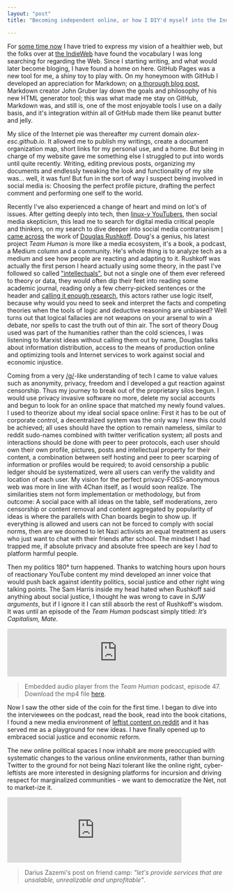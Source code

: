 ```yaml
---
layout: "post"
title: "Becoming independent online, or how I DIY'd myself into the IndieWeb"

---
```


For [some time now][1] I have tried to express my vision of a healthier web, but the folks over at [the IndieWeb][2] have found the vocabulary I was long searching for regarding the Web.<!--more--> Since I starting writing, and what would later become bloging, I have found a home on here. GitHub Pages was a new tool for me, a shiny toy to play with. On my honeymoon with GitHub I developed an appreciation for Markdown; on [a thorough blog post][3], Markdown creator John Gruber lay down the goals and philosophy of his new HTML generator tool; this was what made me stay on GitHub, Markdown was, and still is, one of the most enjoyable tools I use on a daily basis, and it's integration within all of GitHub made them like peanut butter and jelly.

[1]: https://alex-esc.github.io/posts/follow-the-blog-on-mastodon.html
[2]: https://indieweb.org/
[3]: https://daringfireball.net/projects/markdown/

My slice of the Internet pie was thereafter my current domain *alex-esc.github.io*. It allowed me to publish my writings, create a document organization map, short links for my personal use, and a home. But being in charge of my website gave me something else I struggled to put into words until quite recently. Writing, editing previous posts, organizing my documents and endlessly tweaking the look and functionality of my site was... well, it was fun! But fun in the sort of way I suspect being involved in social media is: Choosing the perfect profile picture, drafting the perfect comment and performing one self to the world.

Recently I've also experienced a change of heart and mind on lot's of issues. After getting deeply into tech, then [linux-y YouTubers][4], then social media skepticism, this lead me to search for digital media critical people and thinkers, on my search to dive deeper into social media contrarianism [I came across][5] the work of [Douglas Rushkoff][6]. Doug's a genius, his latest project *Team Human* is more like a media ecosystem, it's a book, a podcast, a Medium column and a community. He's whole thing is to analyze tech as a medium and see how people are reacting and adapting to it. Rushkoff was actually the first person I heard actually using some theory, in the past I've followed so called ["intellectuals"][7], but not a single one of them ever refereed to theory or data, they would often dip their feet into reading some academic journal, reading only a few cherry-picked sentences or the header and [calling it enough research][8], this actors rather use logic itself, because why would you need to seek and interpret the facts and competing theories when the tools of logic and deductive reasoning are unbiased? Well turns out that logical fallacies are not weapons on your arsenal to win a debate, nor spells to cast the truth out of thin air. The sort of theory Doug used was part of the humanities rather than the cold sciences, I was listening to Marxist ideas without calling them out by name, Douglas talks about information distribution, access to the means of production online and optimizing tools and Internet services to work against social and economic injustice.



[4]: https://alex-esc.github.io/posts/alt-tech.html
[5]: https://alex-esc.github.io/posts/ebook-setup.html
[6]: https://social.librem.one/@alexesc/102570649378138155
[7]: https://news.avclub.com/the-only-thing-to-do-with-the-intellectual-dark-web-i-1825882888
[8]: https://invidio.us/watch?v=rc24YtUslCU&hl



Coming from a very [/g/][9]-like understanding of tech I came to value values such as anonymity, privacy, freedom and I developed a gut reaction against censorship. Thus my journey to break out of the proprietary silos begun. I would use privacy invasive software no more, delete my social accounts and begun to look for an online space that matched my newly found values. I used to theorize about my ideal social space online: First it has to be out of corporate control, a decentralized system was the only way I new this could be achieved; all uses should have the option to remain nameless, similar to reddit sudo-names combined with twitter verification system; all posts and interactions should be done with peer to peer protocols, each user should own their own profile, pictures, posts and intellectual property for their content, a combination between self hosting and peer to peer scarping of information or profiles would be required; to avoid censorship a public ledger should be systematized, were all users can verify the validity and location of each user. My vision for the perfect privacy-FOSS-anonymous web was more in line with 4Chan itself, as I would soon realize. The similarities stem not form implementation or methodology, but from outcome: A social pace with all ideas on the table, self moderations, zero censorship or content removal and content aggregated by popularity of ideas is where the parallels with Chan boards begin to show up. If everything is allowed and users can not be forced to comply with social norms, then are we doomed to let Nazi activists an equal treatment as users who just want to chat with their friends after school. The mindset I had trapped me, if absolute privacy and absolute free speech are key I *had* to platform harmful people.


[9]: https://boards.4channel.org/g/catalog

Then my politics 180° turn happened. Thanks to watching hours upon hours of reactionary YouTube content my mind developed an inner voice that would push back against identity politics, social justice and other right wing talking points. The Sam Harris inside my head hated when Rushkoff said anything about social justice, I thought he was wrong to cave in *SJW arguments*, but if I ignore it I can still absorb the rest of Rushkoff's wisdom. It was until an episode of the *Team Human* podscast simply titled: *It’s Capitalism, Mate*.

<iframe src="https://player.pippa.io/teamhuman/episodes/ep-47-richard-barbrook" frameBorder="0" width="100%" height="110px" allow="autoplay"></iframe>

> Embedded audio player from the *Team Human* podcast, episode 47. Download the mp4 file [here][thd].

[thd]: https://assets.pippa.io/campaigns/5c40b1032c80e473747570fe.mp3

Now I saw the other side of the coin for the first time. I began to dive into the interviewees on the podcast, read the book, read into the book citations, I found a new media environment of [leftist content on reddit][10] and it has served me as a playground for new ideas. I have finally opened up to embraced social justice and economic reform.


[10]: https://old.reddit.com/r/BreadTube/

The new online political spaces I now inhabit are more preoccupied with systematic changes to the various online environments, rather than burning Twitter to the ground for not being Nazi tolerant like the online right, cyber-leftists are more interested in designing platforms for incursion and driving respect for marginalized communities - we want to democratize the Net, not to market-ize it.

<iframe src="https://friend.camp/@darius/102736079213077461/embed" class="mastodon-embed" style="max-width: 100%; border: 0" width="400" allowfullscreen="allowfullscreen"></iframe>

> Darius Zazemi's post on friend camp: *"let's provide services that are unsalable, unrealizable and unprofitable"*.